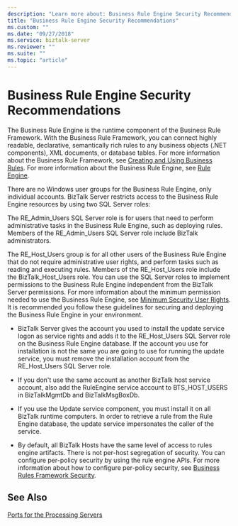 ```yaml
---
description: "Learn more about: Business Rule Engine Security Recommendations"
title: "Business Rule Engine Security Recommendations"
ms.custom: ""
ms.date: "09/27/2018"
ms.service: biztalk-server
ms.reviewer: ""
ms.suite: ""
ms.topic: "article"
---
```

# Business Rule Engine Security Recommendations
The Business Rule Engine is the runtime component of the Business Rule Framework. With the Business Rule Framework, you can connect highly readable, declarative, semantically rich rules to any business objects (.NET components), XML documents, or database tables. For more information about the Business Rule Framework, see [Creating and Using Business Rules](../core/creating-and-using-business-rules.md). For more information about the Business Rule Engine, see [Rule Engine](../core/rule-engine.md).  
  
 There are no Windows user groups for the Business Rule Engine, only individual accounts. BizTalk Server restricts access to the Business Rule Engine resources by using two SQL Server roles:  
  
 The RE_Admin_Users SQL Server role is for users that need to perform administrative tasks in the Business Rule Engine, such as deploying rules. Members of the RE_Admin_Users SQL Server role include BizTalk administrators.  
  
 The RE_Host_Users group is for all other users of the Business Rule Engine that do not require administrative user rights, and perform tasks such as reading and executing rules. Members of the RE_Host_Users role include the BizTalk_Host_Users role. You can use the SQL Server roles to implement permissions to the Business Rule Engine independent from the BizTalk Server permissions. For more information about the minimum permission needed to use the Business Rule Engine, see [Minimum Security User Rights](../core/minimum-security-user-rights.md). It is recommended you follow these guidelines for securing and deploying the Business Rule Engine in your environment.  
  
-   BizTalk Server gives the account you used to install the update service logon as service rights and adds it to the RE_Host_Users SQL Server role on the Business Rule Engine database. If the account you use for installation is not the same you are going to use for running the update service, you must remove the installation account from the RE_Host_Users SQL Server role.  

-   If you don't use the same account as another BizTalk host service account, also add the RuleEngine service account to BTS_HOST_USERS in BizTalkMgmtDb and BizTalkMsgBoxDb.

-   If you use the Update service component, you must install it on all BizTalk runtime computers. In order to retrieve a rule from the Rule Engine database, the update service impersonates the caller of the service.  
  
-   By default, all BizTalk Hosts have the same level of access to rules engine artifacts. There is not per-host segregation of security. You can configure per-policy security by using the rule engine APIs. For more information about how to configure per-policy security, see [Business Rules Framework Security](../core/business-rules-framework-security.md).  
  
## See Also  
 [Ports for the Processing Servers](../core/ports-for-the-processing-servers.md)
